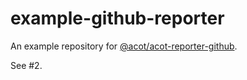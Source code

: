 # example-github-reporter

An example repository for [@acot/acot-reporter-github](https://github.com/acot-a11y/acot/tree/canary/packages/acot-reporter-github).

See #2.
